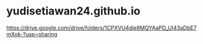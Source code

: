 # yudisetiawan24.github.io
https://drive.google.com/drive/folders/1CPXVU4die8MQYAaPD_UI43aDbE7mXok-?usp=sharing
